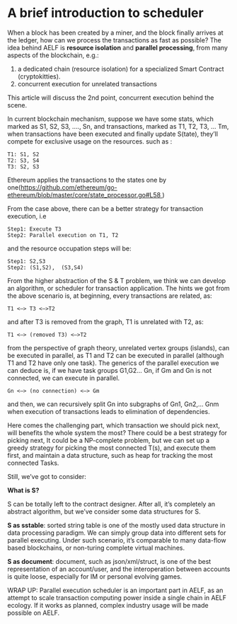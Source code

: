 # A brief introduction to scheduler

When a block has been created by a miner, and the block finally arrives at the ledger, how can we process the transactions as fast as possible? The idea behind AELF is **resource isolation** and **parallel processing**, from many aspects of the blockchain, e.g.:

1.	a dedicated chain (resource isolation) for a specialized Smart Contract (cryptokitties).
2.	concurrent execution for unrelated transactions

This article will discuss the 2nd point, concurrent execution behind the scene.

In current blockchain mechanism, suppose we have some stats, which marked as S1, S2, S3, …., Sn, and transactions, marked as T1, T2, T3, … Tm, when transactions have been executed and finally update S(tate), they’ll compete for exclusive usage on the resources.
such as :

```
T1: S1, S2
T2: S3, S4
T3: S2, S3
```

Ethereum applies the transactions to the states one by one(https://github.com/ethereum/go-ethereum/blob/master/core/state_processor.go#L58 )

From the case above, there can be a better strategy for transaction execution, i.e

```
Step1: Execute T3 
Step2: Parallel execution on T1, T2
```

and the resource occupation steps will be:

```
Step1: S2,S3
Step2: (S1,S2),  (S3,S4)
```

From the higher abstraction of the S & T problem, we think we can develop an algorithm, or scheduler for transaction application.
The hints we got from the above scenario is, at beginning, every transactions are related, as:

`T1 <—> T3 <—>T2`

and after T3 is removed from the graph, T1 is unrelated with T2, as:

`T1 <—> (removed T3) <—>T2`

from the perspective of graph theory, unrelated vertex groups (islands), can be executed in parallel, as T1 and T2 can be executed in parallel (although T1 and T2 have only one task). The generics of the parallel execution we can deduce is, if we have task groups G1,G2… Gn, if Gm and Gn is not connected, we can execute in parallel.

`Gn <—> (no connection) <—> Gm`

and then, we can recursively split Gn into subgraphs of Gn1, Gn2,… Gnm when execution of transactions leads to elimination of dependencies.

Here comes the challenging part, which transaction we should pick next, will benefits the whole system the most? There could be a best strategy for picking next, It could be a NP-complete problem, but we can set up a greedy strategy for picking the most connected T(s), and execute them first, and maintain a data structure, such as heap for tracking the most connected Tasks.

Still, we’ve got to consider:

**What is S?**

S can be totally left to the contract designer. After all, it’s completely an abstract algorithm, but we’ve consider some data structures for S.

**S as sstable**: sorted string table is one of the mostly used data structure in data processing paradigm. We can simply group data into different sets for parallel executing. Under such scenario, it’s comparable to many data-flow based blockchains, or non-turing complete virtual machines.

**S as document**: document, such as json/xml/struct, is one of the best representation of an account/user, and the interoperation between accounts is quite loose, especially for IM or personal evolving games.

WRAP UP: Parallel execution scheduler is an important part in AELF, as an attempt to scale transaction computing power inside a single chain in AELF ecology. If it works as planned, complex industry usage will be made possible on AELF.


